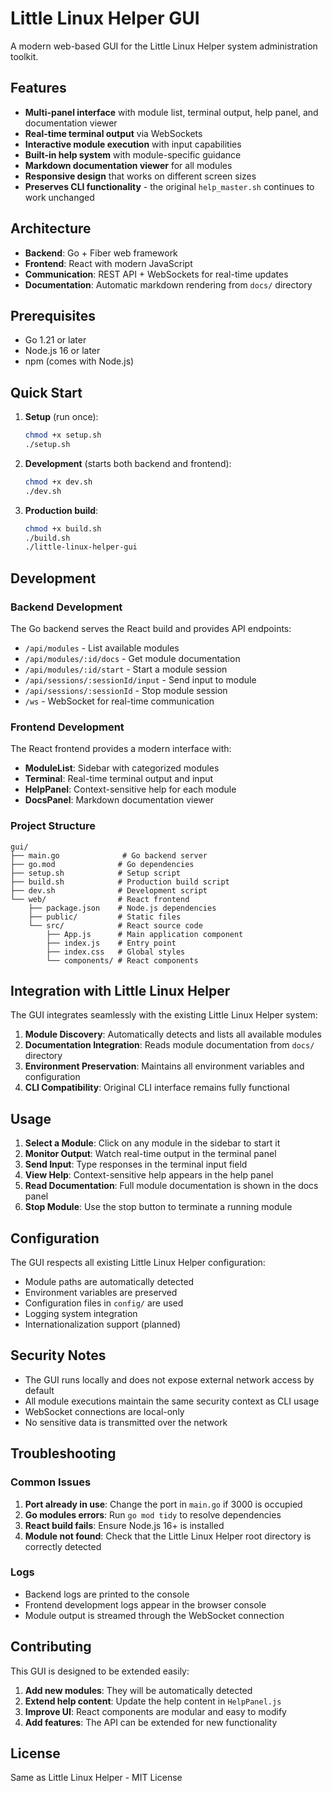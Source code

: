 # Little Linux Helper GUI

A modern web-based GUI for the Little Linux Helper system administration toolkit.

## Features

- **Multi-panel interface** with module list, terminal output, help panel, and documentation viewer
- **Real-time terminal output** via WebSockets
- **Interactive module execution** with input capabilities
- **Built-in help system** with module-specific guidance
- **Markdown documentation viewer** for all modules
- **Responsive design** that works on different screen sizes
- **Preserves CLI functionality** - the original `help_master.sh` continues to work unchanged

## Architecture

- **Backend**: Go + Fiber web framework
- **Frontend**: React with modern JavaScript
- **Communication**: REST API + WebSockets for real-time updates
- **Documentation**: Automatic markdown rendering from `docs/` directory

## Prerequisites

- Go 1.21 or later
- Node.js 16 or later
- npm (comes with Node.js)

## Quick Start

1. **Setup** (run once):
   ```bash
   chmod +x setup.sh
   ./setup.sh
   ```

2. **Development** (starts both backend and frontend):
   ```bash
   chmod +x dev.sh
   ./dev.sh
   ```

3. **Production build**:
   ```bash
   chmod +x build.sh
   ./build.sh
   ./little-linux-helper-gui
   ```

## Development

### Backend Development
The Go backend serves the React build and provides API endpoints:

- `/api/modules` - List available modules
- `/api/modules/:id/docs` - Get module documentation
- `/api/modules/:id/start` - Start a module session
- `/api/sessions/:sessionId/input` - Send input to module
- `/api/sessions/:sessionId` - Stop module session
- `/ws` - WebSocket for real-time communication

### Frontend Development
The React frontend provides a modern interface with:

- **ModuleList**: Sidebar with categorized modules
- **Terminal**: Real-time terminal output and input
- **HelpPanel**: Context-sensitive help for each module
- **DocsPanel**: Markdown documentation viewer

### Project Structure

```
gui/
├── main.go              # Go backend server
├── go.mod              # Go dependencies
├── setup.sh            # Setup script
├── build.sh            # Production build script
├── dev.sh              # Development script
└── web/                # React frontend
    ├── package.json    # Node.js dependencies
    ├── public/         # Static files
    └── src/            # React source code
        ├── App.js      # Main application component
        ├── index.js    # Entry point
        ├── index.css   # Global styles
        └── components/ # React components
```

## Integration with Little Linux Helper

The GUI integrates seamlessly with the existing Little Linux Helper system:

1. **Module Discovery**: Automatically detects and lists all available modules
2. **Documentation Integration**: Reads module documentation from `docs/` directory
3. **Environment Preservation**: Maintains all environment variables and configuration
4. **CLI Compatibility**: Original CLI interface remains fully functional

## Usage

1. **Select a Module**: Click on any module in the sidebar to start it
2. **Monitor Output**: Watch real-time output in the terminal panel
3. **Send Input**: Type responses in the terminal input field
4. **View Help**: Context-sensitive help appears in the help panel
5. **Read Documentation**: Full module documentation is shown in the docs panel
6. **Stop Module**: Use the stop button to terminate a running module

## Configuration

The GUI respects all existing Little Linux Helper configuration:

- Module paths are automatically detected
- Environment variables are preserved
- Configuration files in `config/` are used
- Logging system integration
- Internationalization support (planned)

## Security Notes

- The GUI runs locally and does not expose external network access by default
- All module executions maintain the same security context as CLI usage
- WebSocket connections are local-only
- No sensitive data is transmitted over the network

## Troubleshooting

### Common Issues

1. **Port already in use**: Change the port in `main.go` if 3000 is occupied
2. **Go modules errors**: Run `go mod tidy` to resolve dependencies
3. **React build fails**: Ensure Node.js 16+ is installed
4. **Module not found**: Check that the Little Linux Helper root directory is correctly detected

### Logs

- Backend logs are printed to the console
- Frontend development logs appear in the browser console
- Module output is streamed through the WebSocket connection

## Contributing

This GUI is designed to be extended easily:

1. **Add new modules**: They will be automatically detected
2. **Extend help content**: Update the help content in `HelpPanel.js`
3. **Improve UI**: React components are modular and easy to modify
4. **Add features**: The API can be extended for new functionality

## License

Same as Little Linux Helper - MIT License

